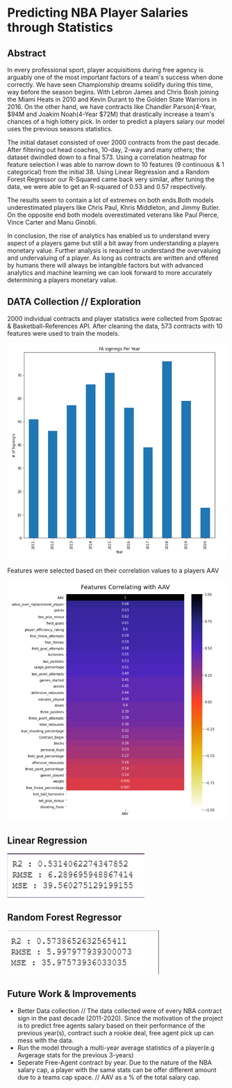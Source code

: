 # Predicting NBA Player Salaries through Statistics

## Abstract
In every professional sport, player acquisitions during free agency is arguably one of the most important factors of a team's success when done correctly.
We have seen Championship dreams solidify during this time, way before the season begins. With Lebron James and Chris Bosh joining the Miami Heats in 2010
and Kevin Durant to the Golden State Warriors in 2016. On the other hand, we have contracts like Chandler Parson(4-Year, $94M and Joakim Noah(4-Year $72M) 
that drastically increase a team's chances of a high lottery pick. In order to predict a players salary our model uses the previous seasons statistics.
    
The initial dataset consisted of over 2000 contracts from the past decade. After filtering out head coaches, 10-day, 2-way and many others; the dataset 
dwindled down to a final 573. Using a correlation heatmap for feature selection I was able to narrow down to 10 features (9 continuous & 1 categorical) 
from the initial 38. Using Linear Regression and a Random Forest Regressor our R-Squared came back very similar, after tuning the data, we were able to 
get an R-squared of  0.53 and 0.57 respectively.

The results seem to contain a lot of extremes on both ends.Both models underestimated players like Chris Paul, Khris Middleton, and Jimmy Butler. 
On the opposite end both models overestimated veterans like Paul Pierce, Vince Carter and Manu Ginobli.

In conclusion, the rise of analytics has enabled us to understand every aspect of a players game but still a bit away from understanding a players monetary value.
Further analysis is required to understand the overvaluing and undervaluing of a player. As long as contracts are written and offered by humans there will always 
be intangible factors but with advanced analytics and machine learning we can look forward to more accurately determining a players monetary value.

## DATA Collection // Exploration

2000 individual contracts and player statistics were collected from Spotrac & Basketball-References API. After cleaning the data, 573 contracts with 10 features were
used to train the models.

![Contracts by Year](/Images/FA_signings_Per_Year.png)

Features were selected based on their correlation values to a players AAV

![Corr AAV and features](/Images/feature_correlation_W_AAV2.png)

## Linear Regression

![Linear Regression Results](/Images/LR_results.png)

## Random Forest Regressor

![RFR Results](/Images/RFR_result.png)

## Future Work & Improvements

- Better Data collection // The data collected were of every NBA contract sign in the past decade (2011-2020). Since the motivation of the project 
  is to predict free agents salary based on their performance of the previous year(s), contract such a rookie deal, free agent pick up can mess with the data.
- Run the model through a multi-year average statistics of a player(e.g Avgerage stats for the previous 3-years)
- Seperate Free-Agent contract by year. Due to the nature of the NBA salary cap, a player with the same stats can be offer different amount due to a teams cap space. 
  // AAV as a % of the total salary cap.
